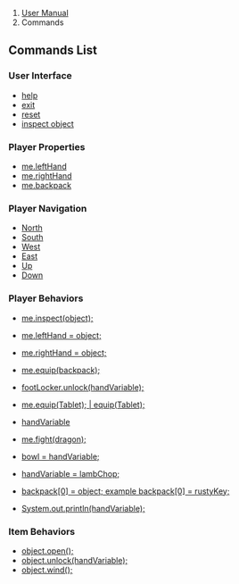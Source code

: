 <ol class="breadcrumb">
  <li><a href="#/docs/contents">User Manual</a></li>
  <li class="active">Commands</li>
</ol>

## Commands List

### User Interface

- [help](#/docs/commands.ui.help)
- [exit](#/docs/commands.ui.exit)
- [reset](#/docs/commands.ui.reset)
- [inspect object](#/docs/commands.player.inspect)

### Player Properties

- [me.leftHand](#/docs/me.leftHand)
- [me.rightHand](#/docs/me.rightHand)
- [me.backpack](#/docs/me.backpack)

### Player Navigation

- [North](#/docs/commands.navigate.north)
- [South](#/docs/commands.navigate.south)
- [West](#/docs/commands.navigate.west)
- [East](#/docs/commands.navigate.east)
- [Up](#/docs/commands.navigate.up)
- [Down](#/docs/commands.navigate.down)

### Player Behaviors

- [me.inspect(object);](#/docs/commands.player.inspect)
- [me.leftHand = object;](#/docs/commands.player.assign)
- [me.rightHand = object;](#/docs/commands.player.rightHand)
- [me.equip(backpack);](#/docs/commands.player.equip)

- [footLocker.unlock(handVariable);](#/docs/footLocker)
- [me.equip(Tablet);   |   equip(Tablet);](#/docs/tablet)

- [handVariable](#/docs/handVariable)
- [me.fight(dragon);](#/docs/fight)
- [bowl = handVariable;](#/docs/bowl)
- [handVariable = lambChop;](#/docs/lambChop)
- [backpack[0] = object;  example backpack[0] = rustyKey;](#/docs/backpackAssignment)

- [System.out.println(handVariable);](#/docs/inventory)

### Item Behaviors

- [object.open();](#/docs/object)
- [object.unlock(handVariable);](#/docs/unlock)
- [object.wind();](#/docs/lamp)
